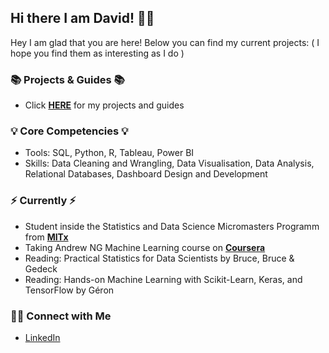 ## Hi there I am David! 🙋🏻
Hey I am glad that you are here! 
Below you can find my current projects: ( I hope you find them as interesting as I do )

### 📚 Projects & Guides 📚
- Click **[HERE](https://github.com/DavidBrueninghoff/Portfolio-Guide/blob/main/README.md)** for my projects and guides

### 💡 Core Competencies 💡
- Tools: SQL, Python, R, Tableau, Power BI 
- Skills: Data Cleaning and Wrangling, Data Visualisation, Data Analysis, Relational Databases, Dashboard Design and Development

### ⚡️ Currently ⚡️
- Student inside the Statistics and Data Science Micromasters Programm from **[MITx](https://micromasters.mit.edu/ds/)** 
- Taking Andrew NG Machine Learning course on **[Coursera](https://de.coursera.org/specializations/machine-learning-introduction)**   
- Reading: Practical Statistics for Data Scientists by Bruce, Bruce & Gedeck
- Reading: Hands-on Machine Learning with Scikit-Learn, Keras, and TensorFlow by Géron

### 🙌🏻 Connect with Me
- [LinkedIn](https://www.linkedin.com/in/DavidBrueninghoff/)

